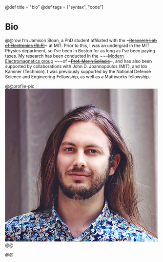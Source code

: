 @def title = "bio"
@def tags = ["syntax", "code"]

# Bio

@@row
I’m Jamison Sloan, a PhD student affiliated with the ~~~<a href=" http://www.rle.mit.edu/" target="_blank">Research Lab of Electronics (RLE)</a>~~~
at MIT. Prior to this, I was an undergrad in the MIT Physics department, so I’ve been in Boston for as long as I’ve been paying taxes. My research has been conducted in the ~~~<a href="" target="_blank">Modern Electromagnetics group</a> ~~~of ~~~<a href="http://www.mit.edu/~soljacic/marin.html" target="_blank">Prof. Marin Soljacic</a>~~~, and has also been supported by collaborations with John D. Joannopoulos (MIT), and Ido Kaminer (Technion). I was previously supported by the National Defense Science and Engineering Fellowship, as well as a Mathworks fellowship.

@@profile-pic
![img](assets/img/pic.png)
@@

@@
